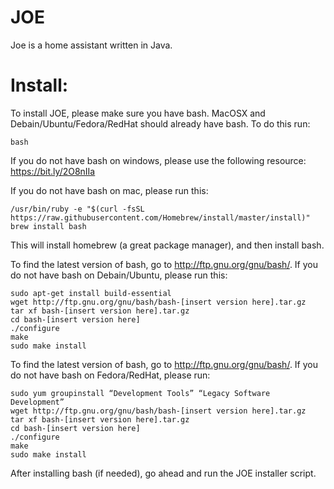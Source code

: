 # JOE
Joe is a home assistant written in Java.

# Install:
To install JOE, please make sure you have bash. MacOSX and Debain/Ubuntu/Fedora/RedHat should already have bash. To do this run:
```
bash
```
If you do not have bash on windows, please use the following resource: https://bit.ly/2O8nIIa

If you do not have bash on mac, please run this:
```
/usr/bin/ruby -e "$(curl -fsSL https://raw.githubusercontent.com/Homebrew/install/master/install)"
brew install bash
```
This will install homebrew (a great package manager), and then install bash.

To find the latest version of bash, go to http://ftp.gnu.org/gnu/bash/. If you do not have bash on Debain/Ubuntu, please run this:
```
sudo apt-get install build-essential
wget http://ftp.gnu.org/gnu/bash/bash-[insert version here].tar.gz
tar xf bash-[insert version here].tar.gz
cd bash-[insert version here]
./configure
make
sudo make install
```

To find the latest version of bash, go to http://ftp.gnu.org/gnu/bash/. If you do not have bash on Fedora/RedHat, please run:
```
sudo yum groupinstall “Development Tools” “Legacy Software Development”
wget http://ftp.gnu.org/gnu/bash/bash-[insert version here].tar.gz
tar xf bash-[insert version here].tar.gz
cd bash-[insert version here]
./configure
make
sudo make install
```

After installing bash (if needed), go ahead and run the JOE installer script.
